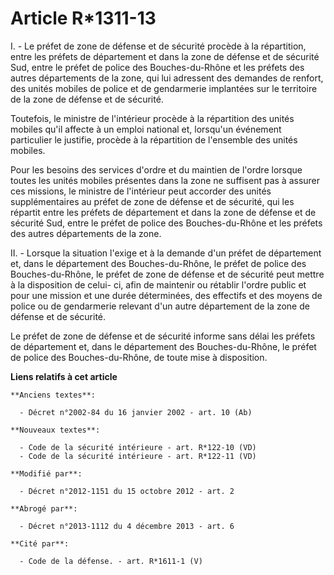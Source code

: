 # Article R*1311-13

I. - Le préfet de zone de défense et de sécurité procède à la répartition, entre   les préfets de département et dans la zone
de défense et de sécurité Sud, entre le préfet de police des Bouches-du-Rhône et les préfets des autres départements de la
zone,  qui lui adressent des demandes de renfort, des unités mobiles de police et de gendarmerie implantées sur le territoire
de la zone de défense et de sécurité. 

Toutefois, le ministre de l'intérieur procède à la répartition des unités mobiles qu'il affecte à un emploi national et,
lorsqu'un événement particulier le justifie, procède à la répartition de l'ensemble des unités mobiles. 

Pour les besoins des services d'ordre et du maintien de l'ordre lorsque toutes les unités mobiles présentes dans la zone ne
suffisent pas à assurer ces missions, le ministre de l'intérieur peut accorder des unités supplémentaires au préfet de zone
de défense et de sécurité, qui les répartit entre   les préfets de département et dans la zone de défense et de sécurité Sud,
entre le préfet de police des Bouches-du-Rhône et les préfets des autres départements de la zone. 

II. - Lorsque la situation l'exige et à la demande d'un préfet de département et, dans le département des Bouches-du-Rhône,
le préfet de police des Bouches-du-Rhône, le préfet de zone de défense et de sécurité peut mettre à la disposition de celui-
ci, afin de maintenir ou rétablir l'ordre public et pour une mission et une durée déterminées, des effectifs et des moyens de
police ou de gendarmerie relevant d'un autre département de la zone de défense et de sécurité. 

Le préfet de zone de défense et de sécurité informe sans délai les préfets de département et, dans le département des
Bouches-du-Rhône, le préfet de police des Bouches-du-Rhône, de toute mise à disposition.

**Liens relatifs à cet article**

	**Anciens textes**:

	  - Décret n°2002-84 du 16 janvier 2002 - art. 10 (Ab)

	**Nouveaux textes**:

	  - Code de la sécurité intérieure - art. R*122-10 (VD)
	  - Code de la sécurité intérieure - art. R*122-11 (VD)

	**Modifié par**:

	  - Décret n°2012-1151 du 15 octobre 2012 - art. 2

	**Abrogé par**:

	  - Décret n°2013-1112 du 4 décembre 2013 - art. 6

	**Cité par**:

	  - Code de la défense. - art. R*1611-1 (V)
